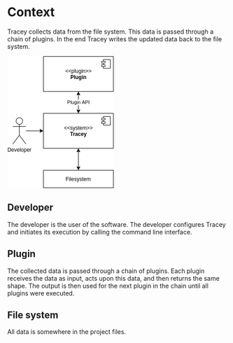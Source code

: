 # Context

Tracey collects data from the file system. This data is passed through a chain of plugins. In the end Tracey writes the updated data back to the file system.

![Context Diagram](./03_context.png "Context Diagram")

## Developer

The developer is the user of the software. The developer configures Tracey and initiates its execution by calling the command line interface.

## Plugin

The collected data is passed through a chain of plugins. Each plugin receives the data as input, acts upon this data, and then returns the same shape. The output is then used for the next plugin in the chain until all plugins were executed.

## File system

All data is somewhere in the project files.
